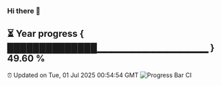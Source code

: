 ### Hi there 👋
⏳ Year progress { ██████████████▁▁▁▁▁▁▁▁▁▁▁▁▁▁▁▁ } 49.60 %
---
⏰ Updated on Tue, 01 Jul 2025 00:54:54 GMT
![Progress Bar CI](https://github.com/Moyi321/Moyi321/workflows/Progress%20Bar%20CI/badge.svg)
